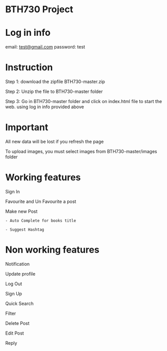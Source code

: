 BTH730 Project
======

Log in info
======

email: test@gmail.com
password: test


Instruction
======

Step 1: download the zipfile BTH730-master.zip

Step 2: Unzip the file to BTH730-master folder

Step 3: Go in BTH730-master folder and click on index.html file to start the web. using log in info provided above

Important
======

All new data will be lost if you refresh the page

To upload images, you must select images from BTH730-master/images folder

Working features
======

Sign In

Favourite and Un Favourite a post

Make new Post

    - Auto Complete for books title

    - Suggest Hashtag


Non working features
======

Notification

Update profile

Log Out

Sign Up

Quick Search

Filter

Delete Post

Edit Post

Reply

